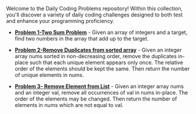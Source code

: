 Welcome to the Daily Coding Problems repository! Within this collection, you'll discover a variety of daily coding challenges designed to both test and enhance your programming proficiency.
- [**Problem 1-Two Sum Problem**](https://github.com/Zunysha/LeetCode/tree/main/Problem-1) - Given an array of integers and a target, find two numbers in the array that add up to the target.
  
- [**Problem 2-Remove Duplicates from sorted array**](https://github.com/Zunysha/LeetCode/tree/main/Problem-2) - Given an integer array nums sorted in non-decreasing order, remove the duplicates in-place such that each unique element appears only once. The relative order of the elements should be kept the same. Then return the number of unique elements in nums.

- [**Problem 3- Remove Element from List**](https://github.com/Zunysha/LeetCode/blob/main/Problem-3/README.md) - Given an integer array nums and an integer val, remove all occurrences of val in nums in-place. The order of the elements may be changed. Then return the number of elements in nums which are not equal to val.